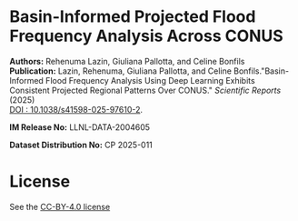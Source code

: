 # Basin-Informed Projected Flood Frequency Analysis Across CONUS
<b>Authors:</b> Rehenuma Lazin, Giuliana Pallotta, and Celine Bonfils  
<b>Publication:</b> Lazin, Rehenuma, Giuliana Pallotta, and Celine Bonfils."Basin-Informed Flood Frequency Analysis Using Deep Learning Exhibits Consistent Projected Regional Patterns Over CONUS." <i>Scientific Reports</i> (2025)<br>
            <a href="https://doi.org/10.1038/s41598-025-97610-2" target="_blank">DOI : 10.1038/s41598-025-97610-2</a>.<br>  
            
<b>IM Release No:</b> LLNL-DATA-2004605  

<b>Dataset Distribution No:</b> CP 2025-011

# License
See the <a href="CC-BY-4.0 license" target="_blank">CC-BY-4.0 license</a>
